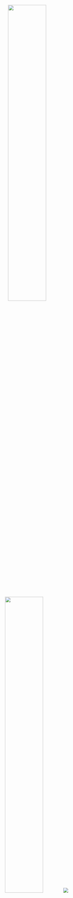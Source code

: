 <!-- Main Stats  -->
<p align="center">
  <img height="50%" width="auto" src ="https://github-readme-stats.vercel.app/api?username=MrMooonKnight&show_icons=true&count_private=true&theme=darcula&hide_border=true&hide=issues,contribs&bg_color=00000000">
  <img height="50%" width="auto" src ="https://github-readme-stats.vercel.app/api/top-langs/?username=MrMooonKnight&layout=compact&hide_border=true&theme=darcula&bg_color=00000000&langs_count=6&hide=jupyter%20notebook,tex,css,php&exclude_repo=Pacman-AI">
  <img src ="https://github-readme-streak-stats.herokuapp.com?user=MrMooonKnight&theme=darcula&hide_border=true&background=FFFFFF00">
</p>
<h1 color=BA5F17></h1>
<!-- Contribution Graph  -->
<p align=center>
  <img src="https://github-readme-activity-graph.vercel.app/graph?username=MrMooonKnight&theme=gruvbox&bg_color=000000&hide_border=true&title_color=BA5F17&line=BA5F17&area=true" width="100%"/>
</p>


<h1 color=BA5F17></h1>

<br>

<!-- Repositories -->
<div width="100%" align="center">
  
  <a href="https://github.com/MrMooonKnight/cyphraguard" title="Cyphraguard">
    <img height="115" src="https://github-readme-stats.vercel.app/api/pin/?username=MrMooonKnight&repo=cyphraguard&theme=dracula&bg_color=0b0601&title_color=BA5F17&line=BA5F17&area=true&border_color=BA5F17&border_radius=10">
  </a>
  &nbsp;&nbsp;&nbsp;&nbsp; 
  <a href="https://github.com/MrMooonKnight/GitAI" title="Git-AI">
    <img height="115" src="https://github-readme-stats.vercel.app/api/pin/?username=MrMooonKnight&repo=GitAI&theme=dracula&bg_color=0b0601&title_color=BA5F17&line=BA5F17&area=true&border_color=BA5F17&border_radius=10">
  </a>
</div>

<br/> 

<div width="100%" align="center">
  
  <a href="https://github.com/MrMooonKnight/hislilogger" title="Hislilogger">
    <img height="115" src="https://github-readme-stats.vercel.app/api/pin/?username=MrMooonKnight&repo=hislilogger&theme=dracula&bg_color=0b0601&title_color=BA5F17&line=BA5F17&area=true&border_color=BA5F17&border_radius=10">
  </a>
  &nbsp;&nbsp;&nbsp;&nbsp;   
  <a href="https://github.com/MrMooonKnight/enigmatic-encryptions" title="Enigmatic Encryptions">
   <img height="115" src="https://github-readme-stats.vercel.app/api/pin/?username=MrMooonKnight&repo=enigmatic-encryptions&theme=dracula&bg_color=0b0601&title_color=BA5F17&line=BA5F17&area=true&border_color=BA5F17&border_radius=10">
  </a>

</div>

<br/>

<h4 align="center">
  <a href="https://github.com/zumrudu-anka?tab=repositories" title="Show Repositories">Show More 🔍</a>
</h4>
